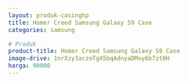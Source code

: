 ```yaml
---
layout: produk-casinghp
title: Homer Creed Samsung Galaxy S9 Case
categories: samsung

# Produk
product-title: Homer Creed Samsung Galaxy S9 Case
image-drive: 1nrXzy3aczoTgX5bqAdnyaDMuy6b7zt0H
harga: 90000
---
```

